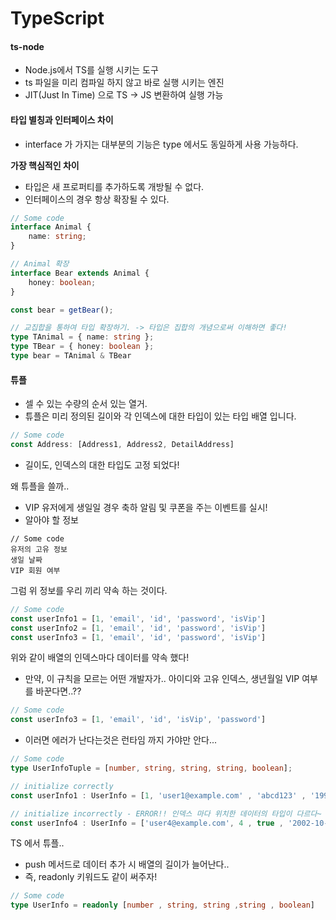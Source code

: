 # TypeScript

#### ts-node

* Node.js에서 TS를 실행 시키는 도구
* ts 파일을 미리 컴파일 하지 않고 바로 실행 시키는 엔진
* JIT(Just In Time) 으로 TS -> JS 변환하여 실행 가능

#### 타입 별칭과 인터페이스 차이

* interface 가 가지는 대부분의 기능은 type 에서도 동일하게 사용 가능하다.

**가장 핵심적인 차이**

* 타입은 새 프로퍼티를 추가하도록 개방될 수 없다.
* 인터페이스의 경우 항상 확장될 수 있다.

```typescript
// Some code
interface Animal {
    name: string;
}

// Animal 확장
interface Bear extends Animal {
    honey: boolean;
}

const bear = getBear();

// 교집합을 통하여 타입 확장하기. -> 타입은 집합의 개념으로써 이해하면 좋다!
type TAnimal = { name: string };
type TBear = { honey: boolean };
type bear = TAnimal & TBear
```

#### 튜플

* 셀 수 있는 수량의 순서 있는 열거.
* 튜플은 미리 정의된 길이와 각 인덱스에 대한 타입이 있는 타입 배열 입니다.

```typescript
// Some code
const Address: [Address1, Address2, DetailAddress]
```

* 길이도, 인덱스의 대한 타입도 고정 되었다!

왜 튜플을 쓸까..

* VIP 유저에게 생일일 경우 축하 알림 및 쿠폰을 주는 이벤트를 실시!
* 알아야 할 정보

```
// Some code
유저의 고유 정보
생일 날짜
VIP 회원 여부
```

그럼 위 정보를 우리 끼리 약속 하는 것이다.

```typescript
// Some code
const userInfo1 = [1, 'email', 'id', 'password', 'isVip']
const userInfo2 = [1, 'email', 'id', 'password', 'isVip']
const userInfo3 = [1, 'email', 'id', 'password', 'isVip']
```

위와 같이 배열의 인덱스마다 데이터를 약속 했다!

* 만약, 이 규칙을 모르는 어떤 개발자가.. 아이디와 고유 인덱스, 생년월일 VIP 여부를 바꾼다면..??

```typescript
// Some code
const userInfo3 = [1, 'email', 'id', 'isVip', 'password']
```

* 이러면 에러가 난다는것은 런타임 까지 가야만 안다...

```typescript
// Some code
type UserInfoTuple = [number, string, string, string, boolean];

// initialize correctly
const userInfo1 : UserInfo = [1, 'user1@example.com' , 'abcd123' , '1999-01-01' , true];

// initialize incorrectly - ERROR!! 인덱스 마다 위치한 데이터의 타입이 다르다~
const userInfo4 : UserInfo = ['user4@example.com', 4 , true , '2002-10-25' , 'abcd123456']

```

TS 에서 튜플..

* push 메서드로 데이터 추가 시 배열의 길이가 늘어난다..
* 즉, readonly 키워드도 같이 써주자!

```typescript
// Some code
type UserInfo = readonly [number , string, string ,string , boolean]
```
